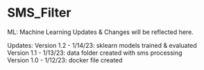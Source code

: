 # SMS_Filter
ML: Machine Learning Updates & Changes will be reflected here.  

Updates:
Version 1.2 - 1/14/23: sklearn models trained & evaluated  
Version 1.1 - 1/13/23: data folder created with sms processing    
Version 1.0 - 1/12/23: docker file created  